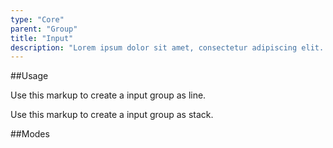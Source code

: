 ```yaml
---
type: "Core"
parent: "Group"
title: "Input"
description: "Lorem ipsum dolor sit amet, consectetur adipiscing elit. Nunc tempus laoreet leo sit amet iaculis."
---
```


##Usage

Use this markup to create a input group as line.

<script type="text/plain" class="language-markup">
  <div class="group">
  
    <div class="group_inner">
      <button type="button" class="btn">
        <!-- content -->
      </button>
    </div>

    <input type="text" class="form-item">

    <div class="group_inner">
      <button type="button" class="btn">
        <!-- content -->
      </button>
    </div>
    
  </div>
</script>

Use this markup to create a input group as stack.

<script type="text/plain" class="language-markup">
  <div class="group">
  
    <div class="group_inner">
      <button type="button" class="btn">
        <!-- content -->
      </button>
      <button type="button" class="btn">
        <!-- content -->
      </button>
    </div>

    <input type="text" class="form-item">
    
    <div class="group_inner">
      <button type="button" class="btn">
        <!-- content -->
      </button>
      <button type="button" class="btn">
        <!-- content -->
      </button>
    </div>
    
  </div>
</script>

##Modes

<demo>
  <demovanilla src="inline/core/group/input-line">
  </demovanilla>
  <demovanilla src="inline/core/group/input-stack">
  </demovanilla>
</demo>
